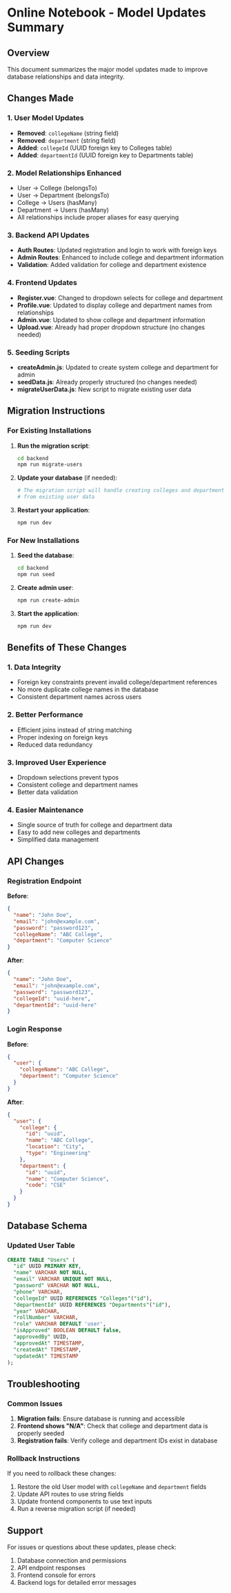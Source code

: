 # Online Notebook - Model Updates Summary

## Overview
This document summarizes the major model updates made to improve database relationships and data integrity.

## Changes Made

### 1. User Model Updates
- **Removed**: `collegeName` (string field)
- **Removed**: `department` (string field)  
- **Added**: `collegeId` (UUID foreign key to Colleges table)
- **Added**: `departmentId` (UUID foreign key to Departments table)

### 2. Model Relationships Enhanced
- User → College (belongsTo)
- User → Department (belongsTo)
- College → Users (hasMany)
- Department → Users (hasMany)
- All relationships include proper aliases for easy querying

### 3. Backend API Updates
- **Auth Routes**: Updated registration and login to work with foreign keys
- **Admin Routes**: Enhanced to include college and department information
- **Validation**: Added validation for college and department existence

### 4. Frontend Updates
- **Register.vue**: Changed to dropdown selects for college and department
- **Profile.vue**: Updated to display college and department names from relationships
- **Admin.vue**: Updated to show college and department information
- **Upload.vue**: Already had proper dropdown structure (no changes needed)

### 5. Seeding Scripts
- **createAdmin.js**: Updated to create system college and department for admin
- **seedData.js**: Already properly structured (no changes needed)
- **migrateUserData.js**: New script to migrate existing user data

## Migration Instructions

### For Existing Installations

1. **Run the migration script**:
   ```bash
   cd backend
   npm run migrate-users
   ```

2. **Update your database** (if needed):
   ```bash
   # The migration script will handle creating colleges and departments
   # from existing user data
   ```

3. **Restart your application**:
   ```bash
   npm run dev
   ```

### For New Installations

1. **Seed the database**:
   ```bash
   cd backend
   npm run seed
   ```

2. **Create admin user**:
   ```bash
   npm run create-admin
   ```

3. **Start the application**:
   ```bash
   npm run dev
   ```

## Benefits of These Changes

### 1. Data Integrity
- Foreign key constraints prevent invalid college/department references
- No more duplicate college names in the database
- Consistent department names across users

### 2. Better Performance
- Efficient joins instead of string matching
- Proper indexing on foreign keys
- Reduced data redundancy

### 3. Improved User Experience
- Dropdown selections prevent typos
- Consistent college and department names
- Better data validation

### 4. Easier Maintenance
- Single source of truth for college and department data
- Easy to add new colleges and departments
- Simplified data management

## API Changes

### Registration Endpoint
**Before**:
```json
{
  "name": "John Doe",
  "email": "john@example.com",
  "password": "password123",
  "collegeName": "ABC College",
  "department": "Computer Science"
}
```

**After**:
```json
{
  "name": "John Doe", 
  "email": "john@example.com",
  "password": "password123",
  "collegeId": "uuid-here",
  "departmentId": "uuid-here"
}
```

### Login Response
**Before**:
```json
{
  "user": {
    "collegeName": "ABC College",
    "department": "Computer Science"
  }
}
```

**After**:
```json
{
  "user": {
    "college": {
      "id": "uuid",
      "name": "ABC College",
      "location": "City",
      "type": "Engineering"
    },
    "department": {
      "id": "uuid", 
      "name": "Computer Science",
      "code": "CSE"
    }
  }
}
```

## Database Schema

### Updated User Table
```sql
CREATE TABLE "Users" (
  "id" UUID PRIMARY KEY,
  "name" VARCHAR NOT NULL,
  "email" VARCHAR UNIQUE NOT NULL,
  "password" VARCHAR NOT NULL,
  "phone" VARCHAR,
  "collegeId" UUID REFERENCES "Colleges"("id"),
  "departmentId" UUID REFERENCES "Departments"("id"),
  "year" VARCHAR,
  "rollNumber" VARCHAR,
  "role" VARCHAR DEFAULT 'user',
  "isApproved" BOOLEAN DEFAULT false,
  "approvedBy" UUID,
  "approvedAt" TIMESTAMP,
  "createdAt" TIMESTAMP,
  "updatedAt" TIMESTAMP
);
```

## Troubleshooting

### Common Issues

1. **Migration fails**: Ensure database is running and accessible
2. **Frontend shows "N/A"**: Check that college and department data is properly seeded
3. **Registration fails**: Verify college and department IDs exist in database

### Rollback Instructions

If you need to rollback these changes:

1. Restore the old User model with `collegeName` and `department` fields
2. Update API routes to use string fields
3. Update frontend components to use text inputs
4. Run a reverse migration script (if needed)

## Support

For issues or questions about these updates, please check:
1. Database connection and permissions
2. API endpoint responses
3. Frontend console for errors
4. Backend logs for detailed error messages
